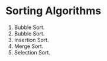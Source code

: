 # Sorting Algorithms

1. Bubble Sort.
2. Bubble Sort.
3. Insertion Sort.
4. Merge Sort.
5. Selection Sort.
